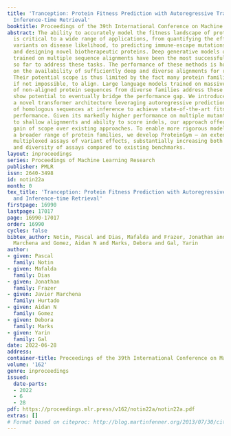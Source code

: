 ```yaml
---
title: 'Tranception: Protein Fitness Prediction with Autoregressive Transformers and
  Inference-time Retrieval'
booktitle: Proceedings of the 39th International Conference on Machine Learning
abstract: The ability to accurately model the fitness landscape of protein sequences
  is critical to a wide range of applications, from quantifying the effects of human
  variants on disease likelihood, to predicting immune-escape mutations in viruses
  and designing novel biotherapeutic proteins. Deep generative models of protein sequences
  trained on multiple sequence alignments have been the most successful approaches
  so far to address these tasks. The performance of these methods is however contingent
  on the availability of sufficiently deep and diverse alignments for reliable training.
  Their potential scope is thus limited by the fact many protein families are hard,
  if not impossible, to align. Large language models trained on massive quantities
  of non-aligned protein sequences from diverse families address these problems and
  show potential to eventually bridge the performance gap. We introduce Tranception,
  a novel transformer architecture leveraging autoregressive predictions and retrieval
  of homologous sequences at inference to achieve state-of-the-art fitness prediction
  performance. Given its markedly higher performance on multiple mutants, robustness
  to shallow alignments and ability to score indels, our approach offers significant
  gain of scope over existing approaches. To enable more rigorous model testing across
  a broader range of protein families, we develop ProteinGym – an extensive set of
  multiplexed assays of variant effects, substantially increasing both the number
  and diversity of assays compared to existing benchmarks.
layout: inproceedings
series: Proceedings of Machine Learning Research
publisher: PMLR
issn: 2640-3498
id: notin22a
month: 0
tex_title: 'Tranception: Protein Fitness Prediction with Autoregressive Transformers
  and Inference-time Retrieval'
firstpage: 16990
lastpage: 17017
page: 16990-17017
order: 16990
cycles: false
bibtex_author: Notin, Pascal and Dias, Mafalda and Frazer, Jonathan and Hurtado, Javier
  Marchena and Gomez, Aidan N and Marks, Debora and Gal, Yarin
author:
- given: Pascal
  family: Notin
- given: Mafalda
  family: Dias
- given: Jonathan
  family: Frazer
- given: Javier Marchena
  family: Hurtado
- given: Aidan N
  family: Gomez
- given: Debora
  family: Marks
- given: Yarin
  family: Gal
date: 2022-06-28
address:
container-title: Proceedings of the 39th International Conference on Machine Learning
volume: '162'
genre: inproceedings
issued:
  date-parts:
  - 2022
  - 6
  - 28
pdf: https://proceedings.mlr.press/v162/notin22a/notin22a.pdf
extras: []
# Format based on citeproc: http://blog.martinfenner.org/2013/07/30/citeproc-yaml-for-bibliographies/
---
```

